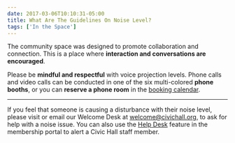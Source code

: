 ```yaml
---
date: 2017-03-06T10:10:31-05:00
title: What Are The Guidelines On Noise Level?
tags: ['In the Space']
---
```


The community space was designed to promote collaboration and connection. This is a place where **interaction and conversations are encouraged**.

Please be **mindful and respectful** with voice projection levels. Phone calls and video calls can be conducted in one of the six multi-colored **phone booths**, or you can **reserve a phone room** in the [booking calendar](https://civichall.spaces.nexudus.com/en/bookings/calendar). 



* * *



If you feel that someone is causing a disturbance with their noise level, please visit or email our Welcome Desk at welcome@civichall.org, to ask for help with a noise issue. You can also use the [Help Desk](http://www.google.com/url?q=http%3A%2F%2Fcivichall.spaces.nexudus.com%2Fen%2Fsupport&sa=D&sntz=1&usg=AFQjCNGQP8IWSsOf8L8sDHZSYMDvzvw70g) feature in the membership portal to alert a Civic Hall staff member.
